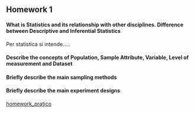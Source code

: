 ## Homework 1

#### What is Statistics and its relationship with other disciplines. Difference between Descriptive and Inferential Statistics
Per statistica si intende.....
#### Describe the concepts of Population, Sample Attribute, Variable, Level of measurement and Dataset
#### Briefly describe the main sampling methods
#### Briefly describe the main experiment designs
 
[homework_pratico](forme.html)
